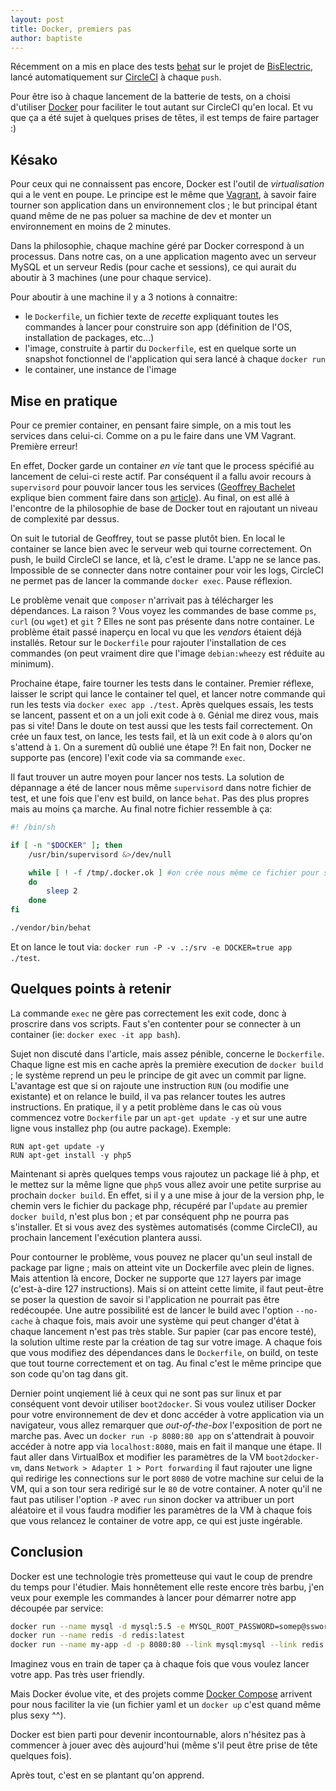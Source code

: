 ```yaml
---
layout: post
title: Docker, premiers pas
author: baptiste
---
```


Récemment on a mis en place des tests [behat](http://docs.behat.org/) sur le projet de [BisElectric](http://www.bis-electric.com/), lancé automatiquement sur [CircleCI](https://circleci.com/) à chaque `push`.

Pour être iso à chaque lancement de la batterie de tests, on a choisi d'utiliser [Docker](https://www.docker.com/) pour faciliter le tout autant sur CircleCI qu'en local. Et vu que ça a été sujet à quelques prises de têtes, il est temps de faire partager :)

## Késako

Pour ceux qui ne connaissent pas encore, Docker est l'outil de *virtualisation* qui a le vent en poupe. Le principe est le même que [Vagrant](https://www.vagrantup.com/), à savoir faire tourner son application dans un environnement clos ; le but principal étant quand même de ne pas poluer sa machine de dev et monter un environnement en moins de 2 minutes.

Dans la philosophie, chaque machine géré par Docker correspond à un processus. Dans notre cas, on a une application magento avec un serveur MySQL et un serveur Redis (pour cache et sessions), ce qui aurait du aboutir à 3 machines (une pour chaque service).

Pour aboutir à une machine il y a 3 notions à connaitre:

* le `Dockerfile`, un fichier texte de *recette* expliquant toutes les commandes à lancer pour construire son app (définition de l'OS, installation de packages, etc...)
* l'image, construite à partir du `Dockerfile`, est en quelque sorte un snapshot fonctionnel de l'application qui sera lancé à chaque `docker run`
* le container, une instance de l'image

## Mise en pratique

Pour ce premier container, en pensant faire simple, on a mis tout les services dans celui-ci. Comme on a pu le faire dans une VM Vagrant. Première erreur!

En effet, Docker garde un container *en vie* tant que le process spécifié au lancement de celui-ci reste actif. Par conséquent il a fallu avoir recours à `supervisord` pour pouvoir lancer tous les services ([Geoffrey Bachelet](https://twitter.com/ubermuda) explique bien comment faire dans son [article](http://geoffrey.io/a-php-development-environment-with-docker.html)).
Au final, on est allé à l'encontre de la philosophie de base de Docker tout en rajoutant un niveau de complexité par dessus.

On suit le tutorial de Geoffrey, tout se passe plutôt bien. En local le container se lance bien avec le serveur web qui tourne correctement. On push, le build CircleCI se lance, et là, c'est le drame. L'app ne se lance pas.
Impossible de se connecter dans notre container pour voir les logs, CircleCI ne permet pas de lancer la commande `docker exec`. Pause réflexion.

Le problème venait que `composer` n'arrivait pas à télécharger les dépendances. La raison ? Vous voyez les commandes de base comme `ps`, `curl` (ou `wget`) et `git` ? Elles ne sont pas présente dans notre container. Le problème était passé inaperçu en local vu que les *vendor*s étaient déjà installés.
Retour sur le `Dockerfile` pour rajouter l'installation de ces commandes (on peut vraiment dire que l'image `debian:wheezy` est réduite au minimum).

Prochaine étape, faire tourner les tests dans le container. Premier réflexe, laisser le script qui lance le container tel quel, et lancer notre commande qui run les tests via `docker exec app ./test`. Après quelques essais, les tests se lancent, passent et on a un joli exit code à `0`. Génial me direz vous, mais pas si vite!
Dans le doute on test aussi que les tests fail correctement. On crée un faux test, on lance, les tests fail, et là un exit code à `0` alors qu'on s'attend à `1`. On a surement dû oublié une étape ?! En fait non, Docker ne supporte pas (encore) l'exit code via sa commande `exec`.

Il faut trouver un autre moyen pour lancer nos tests. La solution de dépannage a été de lancer nous même `supervisord` dans notre fichier de test, et une fois que l'env est build, on lance `behat`. Pas des plus propres mais au moins ça marche.
Au final notre fichier ressemble à ça:

```sh
#! /bin/sh

if [ -n "$DOCKER" ]; then
    /usr/bin/supervisord &>/dev/null

    while [ ! -f /tmp/.docker.ok ] #on crée nous même ce fichier pour savoir quand l'env est build
    do
        sleep 2
    done
fi

./vendor/bin/behat
```
Et on lance le tout via: `docker run -P -v .:/srv -e DOCKER=true app ./test`.

## Quelques points à retenir

La commande `exec` ne gère pas correctement les exit code, donc à proscrire dans vos scripts. Faut s'en contenter pour se connecter à un container (ie: `docker exec -it app bash`).

Sujet non discuté dans l'article, mais assez pénible, concerne le `Dockerfile`. Chaque ligne est mis en cache après la première execution de `docker build` ; le système reprend un peu le principe de git avec un commit par ligne. L'avantage est que si on rajoute une instruction `RUN` (ou modifie une existante) et on relance le build, il va pas relancer toutes les autres instructions.
En pratique, il y a petit problème dans le cas où vous commencez votre `Dockerfile` par un `apt-get update -y` et sur une autre ligne vous installez php (ou autre package). Exemple:

```
RUN apt-get update -y
RUN apt-get install -y php5
```

Maintenant si après quelques temps vous rajoutez un package lié à php, et le mettez sur la même ligne que `php5` vous allez avoir une petite surprise au prochain `docker build`. En effet, si il y a une mise à jour de la version php, le chemin vers le fichier du package php, récupéré par l'`update` au premier `docker build`, n'est plus bon ; et par conséquent php ne pourra pas s'installer. Et si vous avez des systèmes automatisés (comme CircleCI), au prochain lancement l'exécution plantera aussi.

Pour contourner le problème, vous pouvez ne placer qu'un seul install de package par ligne ; mais on atteint vite un Dockerfile avec plein de lignes. Mais attention là encore, Docker ne supporte que `127` layers par image (c'est-à-dire 127 instructions).
Mais si on atteint cette limite, il faut peut-être se poser la question de savoir si l'application ne pourrait pas être redécoupée.
Une autre possibilité est de lancer le build avec l'option `--no-cache` à chaque fois, mais avoir une système qui peut changer d'état à chaque lancement n'est pas très stable.
Sur papier (car pas encore testé), la solution ultime reste par la création de tag sur votre image. A chaque fois que vous modifiez des dépendances dans le `Dockerfile`, on build, on teste que tout tourne correctement et on tag. Au final c'est le même principe que son code qu'on tag dans git.

Dernier point unqiement lié à ceux qui ne sont pas sur linux et par conséquent vont devoir utiliser `boot2docker`. Si vous voulez utiliser Docker pour votre environnement de dev et donc accéder à votre application via un navigateur, vous allez remarquer que *out-of-the-box* l'exposition de port ne marche pas. Avec un `docker run -p 8080:80 app` on s'attendrait à pouvoir accéder à notre app via `localhost:8080`, mais en fait il manque une étape. Il faut aller dans VirtualBox et modifier les paramètres de la VM `boot2docker-vm`, dans `Network > Adapter 1 > Port forwarding` il faut rajouter une ligne qui redirige les connections sur le port `8080` de votre machine sur celui de la VM, qui a son tour sera redirigé sur le `80` de votre container.
A noter qu'il ne faut pas utiliser l'option `-P` avec `run` sinon docker va attribuer un port aléatoire et il vous faudra modifier les paramètres de la VM à chaque fois que vous relancez le container de votre app, ce qui est juste ingérable.

## Conclusion

Docker est une technologie très prometteuse qui vaut le coup de prendre du temps pour l'étudier. Mais honnêtement elle reste encore très barbu, j'en veux pour exemple les commandes à lancer pour démarrer notre app découpée par service:
```sh
docker run --name mysql -d mysql:5.5 -e MYSQL_ROOT_PASSWORD=somep@ssword
docker run --name redis -d redis:latest
docker run --name my-app -d -p 8080:80 --link mysql:mysql --link redis:redis app-image
```
Imaginez vous en train de taper ça à chaque fois que vous voulez lancer votre app. Pas très user friendly.

Mais Docker évolue vite, et des projets comme [Docker Compose](https://blog.docker.com/2015/01/dockercon-eu-introducing-docker-compose/) arrivent pour nous faciliter la vie (un fichier yaml et un `docker up` c'est quand même plus sexy ^^).

Docker est bien parti pour devenir incontournable, alors n'hésitez pas à commencer à jouer avec dès aujourd'hui (même s'il peut être prise de tête quelques fois).

Après tout, c'est en se plantant qu'on apprend.
